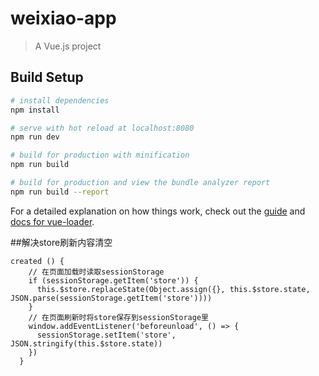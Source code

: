 # weixiao-app

> A Vue.js project

## Build Setup

``` bash
# install dependencies
npm install

# serve with hot reload at localhost:8080
npm run dev

# build for production with minification
npm run build

# build for production and view the bundle analyzer report
npm run build --report
```

For a detailed explanation on how things work, check out the [guide](http://vuejs-templates.github.io/webpack/) and [docs for vue-loader](http://vuejs.github.io/vue-loader).

##解决store刷新内容清空
```App.vue添加：
created () {
    // 在页面加载时读取sessionStorage
    if (sessionStorage.getItem('store')) {
      this.$store.replaceState(Object.assign({}, this.$store.state, JSON.parse(sessionStorage.getItem('store'))))
    }
    // 在页面刷新时将store保存到sessionStorage里
    window.addEventListener('beforeunload', () => {
      sessionStorage.setItem('store', JSON.stringify(this.$store.state))
    })
  }
```